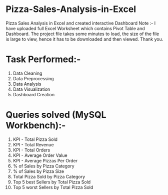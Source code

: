 # Pizza-Sales-Analysis-in-Excel
Pizza Sales Analysis in Excel and created interactive Dashboard
Note :- I have uploaded full Excel Worksheet which contains Pivot Table and Dashboard. The project file takes some minutes to load, the size of the file is large to view, hence it has to be downloaded and then viewed. Thank you.
# Task Performed:-
1. Data Cleaning
2. Data Preprocessing
3. Data Analysis
4. Data Visualization
5. Dashboard Creation
# Queries solved (MySQL Workbench):-
1. KPI - Total Pizza Sold
2. KPI - Total Revenue
3. KPI - Total Orders
4. KPI - Average Order Value
5. KPI - Average Pizzas Per Order
6. % of Sales by Pizza Category
7.  % of Sales by Pizza Size
8.  Total Pizza Sold by Pizza Category
9.  Top 5 best Sellers by Total Pizza Sold
10.  Top 5 worst Sellers by Total Pizza Sold
